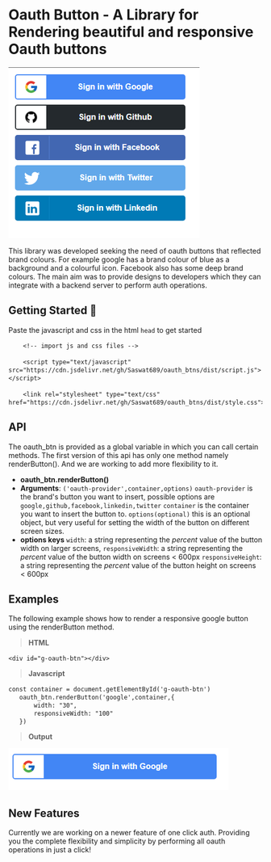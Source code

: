 # Oauth Button - A Library for Rendering beautiful and responsive Oauth buttons

![example banner from the library](/screenshots/example1.png)

This library was developed seeking the need of oauth buttons that reflected brand colours. For example google has a brand colour of blue as a background and a colourful icon. Facebook also has some deep brand colours. The main aim was to provide designs to developers which they can integrate with a backend server to perform auth operations.

## Getting Started 🚀

Paste the javascript and css in the html `head` to get started

```
	<!-- import js and css files -->

    <script type="text/javascript" src="https://cdn.jsdelivr.net/gh/Saswat689/oauth_btns/dist/script.js"></script>
    
    <link rel="stylesheet" type="text/css" href="https://cdn.jsdelivr.net/gh/Saswat689/oauth_btns/dist/style.css">
```

## API

The oauth_btn is provided as a global variable in which you can call certain methods. The first version of this api has only one method namely renderButton(). And we are working to add more flexibility to it.

- **oauth_btn.renderButton()**
- **Arguments**: `('oauth-provider',container,options)`
	`oauth-provider` is the brand's button you want to insert, possible options are `google,github,facebook,linkedin,twitter`
	`container` is the container you want to insert the button to.
	`options(optional)` this is an optional object, but very useful for setting the width of the button on different screen sizes.
- **options keys**
	`width`: a string representing the *percent* value of the button width on larger screens,
	`responsiveWidth`: a string representing the  *percent* value of the button width on screens < 600px
	`responsiveHeight`: a string representing the  *percent* value of the button height on screens < 600px


## Examples

The following example shows how to render a responsive google button using the renderButton method.

> **HTML**

```
<div id="g-oauth-btn"></div>
```

> **Javascript**

```
const container = document.getElementById('g-oauth-btn')
   oauth_btn.renderButton('google',container,{
       width: "30",
       responsiveWidth: "100"
   })
```

> **Output**

![Example output from the library](/screenshots/example2.png)

## New Features

Currently we are working on a newer feature of one click auth. Providing you the complete flexibility and simplicity by performing all oauth operations in just a click! 
